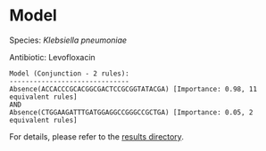 
# Model

Species: *Klebsiella pneumoniae*

Antibiotic: Levofloxacin

```
Model (Conjunction - 2 rules):
------------------------------
Absence(ACCACCCGCACGGCGACTCCGCGGTATACGA) [Importance: 0.98, 11 equivalent rules]
AND
Absence(CTGGAAGATTTGATGGAGGCCGGGCCGCTGA) [Importance: 0.05, 2 equivalent rules]

```

For details, please refer to the [results directory](../../../../../results/scm_b/klebsiella%20pneumoniae/levofloxacin/repeat_0/).

